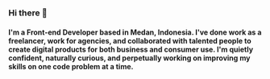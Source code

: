 ### Hi there 👋

#### I'm a Front-end Developer based in Medan, Indonesia. I've done work as a freelancer, work for agencies, and collaborated with talented people to create digital products for both business and consumer use. I'm quietly confident, naturally curious, and perpetually working on improving my skills on one code problem at a time.

<!--
**Iqbaltz/iqbaltz** is a ✨ _special_ ✨ repository because its `README.md` (this file) appears on your GitHub profile.

Here are some ideas to get you started:

- 🔭 I’m currently working on ...
- 🌱 I’m currently learning ...
- 👯 I’m looking to collaborate on ...
- 🤔 I’m looking for help with ...
- 💬 Ask me about ...
- 📫 How to reach me: ...
- 😄 Pronouns: ...
- ⚡ Fun fact: ...
-->
